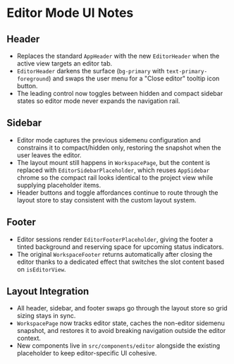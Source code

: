 # Editor Mode UI Notes

## Header
- Replaces the standard `AppHeader` with the new `EditorHeader` when the active view targets an editor tab.
- `EditorHeader` darkens the surface (`bg-primary` with `text-primary-foreground`) and swaps the user menu for a "Close editor" tooltip icon button.
- The leading control now toggles between hidden and compact sidebar states so editor mode never expands the navigation rail.

## Sidebar
- Editor mode captures the previous sidemenu configuration and constrains it to compact/hidden only, restoring the snapshot when the user leaves the editor.
- The layout mount still happens in `WorkspacePage`, but the content is replaced with `EditorSidebarPlaceholder`, which reuses `AppSidebar` chrome so the compact rail looks identical to the project view while supplying placeholder items.
- Header buttons and toggle affordances continue to route through the layout store to stay consistent with the custom layout system.

## Footer
- Editor sessions render `EditorFooterPlaceholder`, giving the footer a tinted background and reserving space for upcoming status indicators.
- The original `WorkspaceFooter` returns automatically after closing the editor thanks to a dedicated effect that switches the slot content based on `isEditorView`.

## Layout Integration
- All header, sidebar, and footer swaps go through the layout store so grid sizing stays in sync.
- `WorkspacePage` now tracks editor state, caches the non-editor sidemenu snapshot, and restores it to avoid breaking navigation outside the editor context.
- New components live in `src/components/editor` alongside the existing placeholder to keep editor-specific UI cohesive.
